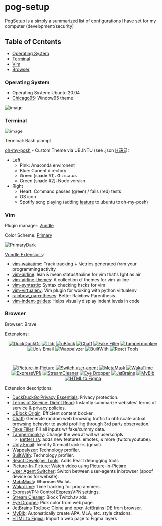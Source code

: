 # pog-setup
PogSetup is a simply a summarized list of configurations I have set for my computer (development/security)

## Table of Contents
  - [Operating System](#operating-system)
  - [Terminal](#terminal)
  - [Vim](#vim)
  - [Browser](#browser)

### Operating System
- Operating System: Ubuntu 20.04
- [Chicago95](https://github.com/grassmunk/Chicago95): Window95 theme

![image](https://github.com/luisegarduno/pog-setup/assets/30121656/ea08aad9-220c-4454-ac52-5464cafd9dfe)



### Terminal
![image](https://github.com/luisegarduno/pog-setup/assets/30121656/5c8dc1c9-6edc-4075-9437-e77456883271)


Terminal: Bash prompt

[oh-my-posh](https://github.com/JanDeDobbeleer/oh-my-posh) - Custom Theme via UBUNTU (see .json [HERE](https://gist.github.com/luisegarduno/a1f0b76d3f0d2e18079de089d04dae69)):
- Left
  - Pink: Anaconda environent
  - Blue: Current directory
  - Green [shade #1]: Git status
  - Green [shade #2]: Node version
- Right
  - Heart: Command passes (green) / fails (red) tests
  - OS icon
  - Spotify song playing (adding [feature](https://github.com/JanDeDobbeleer/oh-my-posh/pull/4732#issuecomment-2041234973) to ubuntu to oh-my-posh)

### Vim
Plugin manager: [Vundle](https://github.com/VundleVim/Vundle.vim)

Color Scheme: [Primary](https://vimawesome.com/plugin/vim-colorscheme-primary)

![PrimaryDark](https://github.com/google/vim-colorscheme-primary/raw/master//screenshots/dark.png?raw=true)

[Vundle Extensions](https://vimawesome.com/):
- [vim-wakatime](https://vimawesome.com/plugin/vim-wakatime): Track tracking + Metrics generated from your programming activity
- [vim-airline](https://vimawesome.com/plugin/vim-airline-superman): lean & mean status/tabline for vim that's light as air
- [vim-airline-themes](https://vimawesome.com/plugin/vim-airline-themes): A collection of themes for vim-airline
- [vim-syntastic](https://vimawesome.com/plugin/syntastic-care-of-itself): Syntax checking hacks for vim
- [vim-virtualenv](https://vimawesome.com/plugin/vim-virtualenv-the-thing-itself): Vim plugin for working with python virtualenv
- [rainbow_parentheses](https://vimawesome.com/plugin/rainbow-parentheses-vim): Better Rainbow Parenthesis
- [vim-indent-guides](https://vimawesome.com/plugin/indent-guides): Helps visually display indent levels in code


### Browser
Browser: Brave

Extensions:
<div align="center">

  [![DuckDuckGo](https://lh3.googleusercontent.com/lvi-lnjW93fptfOOExbgCulkDpRkTAVfjR3M0IKtDQv4B-sk4O9xrp2P1udQTjxsfl-gJS7S8yqv8dXxB3wITacDSaU=s60)](https://chromewebstore.google.com/detail/duckduckgo-privacy-essent/bkdgflcldnnnapblkhphbgpggdiikppg)
  [![Tldr](https://lh3.googleusercontent.com/gQTYw5DF7N0use9RHAenwHN-CAmr2Ml42qOiwaFr0L17c4xfik_TOv-fjEwjO_BGA_AQRGql_t3Zew1EX9a_CA9eWA=s60)](https://chromewebstore.google.com/detail/terms-of-service-didn%E2%80%99t-r/hjdoplcnndgiblooccencgcggcoihigg)
  [![uBlock](https://lh3.googleusercontent.com/rrgyVBVte7CfjjeTU-rCHDKba7vtq-yn3o8-10p5b6QOj_2VCDAO3VdggV5fUnugbG2eDGPPjoJ9rsiU_tUZBExgLGc=s60)](https://chromewebstore.google.com/detail/ublock-origin/cjpalhdlnbpafiamejdnhcphjbkeiagm)
  [![Chaff](https://lh3.googleusercontent.com/RRxVa0WhtyiAmHLsfletAkrErQqzXeWqGhEsBAG1dJm9m8FdFPfvlUCZNoT0UP6VvyY9va5NKv4sXOPo5XXmnxxcZg=s60)](https://chromewebstore.google.com/detail/chaff/jgjhamliocfhehbocekgcddfjpgdjnje)
  [![Fake Filler](https://lh3.googleusercontent.com/FZ2jI6qDtyrJ-VuB6b36-KiEnN7TMEzGP17AL-BuRwb_AZBRfk0UiIGE3SfK6FDLrlDP2xOic2MmaYpGt7EJ-P_YqI8=s60)](https://chromewebstore.google.com/detail/fake-filler/bnjjngeaknajbdcgpfkgnonkmififhfo)
  [![Tampermonkey](https://lh3.googleusercontent.com/zoY8FwoOqPlBgFxcmFdNSK2Q4CcLmv-gw7vTjF2KMR9cEabwBsGNrHBTEMitn0Ba6OmCVJ0NcLnFGu3N97BP8Phu0g=s60)](https://chromewebstore.google.com/detail/tampermonkey/dhdgffkkebhmkfjojejmpbldmpobfkfo)
  [![Ugly Email](https://lh3.googleusercontent.com/gf9Q_kT-CeuZGf-BM5hgLkGQ4ufad-SHUlNpRwpXpmoYVGPNOiuFZtiIQN9JinB5fULarsnFFND0FAKmUqvpNNRSNw=s60)](https://chromewebstore.google.com/detail/ugly-email/ldgiafaliifpknmgofiifianlnbgflgj)
  [![Wappalyzer](https://lh3.googleusercontent.com/Ha_EGIePt_To3ErkPwaLigbdQbiTaJpWneU7Z3iNFspWfRoEEPH4tp61DC_nyXqrAaDfpdXdVg0lfKq_0d9PnnqiDpw=s60)](https://chromewebstore.google.com/detail/wappalyzer-technology-pro/gppongmhjkpfnbhagpmjfkannfbllamg)
  [![BuiltWith](https://lh3.googleusercontent.com/HwFkjbZKZpswd6pZRLxVyk4cjtFEU6TLYGpAOMAN-EI_lcMfkHv75Eek5xKb0lFU7hTgk2lkd2K6wRw-jCDoAsYMWGY=s60)](https://chromewebstore.google.com/detail/builtwith-technology-prof/dapjbgnjinbpoindlpdmhochffioedbn)
  [![React Tools](https://lh3.googleusercontent.com/TNijZW_Gp9MZ3eqXkve0YWDEiHV-a2IpSpD6IJzrV3Y76GJcLEyzX2regTLemXzBHbHVqkKuxnnWDT34Cp4sNh-Y=s60)](https://chromewebstore.google.com/detail/react-developer-tools/fmkadmapgofadopljbjfkapdkoienihi)

  <br/>

  [![Picture-in-Picture](https://lh3.googleusercontent.com/cvfpnTKw3B67DtM1ZpJG2PNAIjP6hVMOyYy403X4FMkOuStgG1y4cjCn21vmTnnsip1dTZSVsWBA9IxutGuA3dVDWhg=s60)](https://chromewebstore.google.com/detail/picture-in-picture-extens/hkgfoiooedgoejojocmhlaklaeopbecg)
  [![Switch user-agent](https://lh3.googleusercontent.com/lxLoPChU1qXgRAe8sQQ1PU0qoRilM3ARkrVXIp_iKH17-1WTYdbTo-BndtnB499spjaSzq0kScPRzvA2L6mEZZjQ=s60)](https://chromewebstore.google.com/detail/user-agent-switcher/kchfmpdcejfkipopnolndinkeoipnoia)
  [![MetaMask](https://lh3.googleusercontent.com/QW0gZ3yugzXDvTANa5-cc1EpabQ2MGnl6enW11O6kIerEaBQGOhgyUOvhRedndD9io8RJMmJZfIXq1rMxUsFHS2Ttw=s60)](https://chromewebstore.google.com/detail/metamask/nkbihfbeogaeaoehlefnkodbefgpgknn)
  [![WakaTime](https://lh3.googleusercontent.com/OHPBTrGFphgYVGwtfP9Mk9kec5Y-yYK9j_Y7FnwctlLQu0bjokw_o1xNlbtrTRzmVAN9aPxOon369xrAUCdiqIob=s60)](https://chromewebstore.google.com/detail/wakatime/jnbbnacmeggbgdjgaoojpmhdlkkpblgi)
  [![ExpressVPN](https://lh3.googleusercontent.com/3H-4oTzxeltvkJ7VfNLbxnT_FeFnaCN5rsdeps8pNH7EZ7FatsN9Fhu2nHfCmwaUUGzRMPfqFlNj24NIUtzfyRknxw=s60)](https://chromewebstore.google.com/detail/expressvpn-vpn-proxy-for/fgddmllnllkalaagkghckoinaemmogpe)
  [![StreamCleaner](https://lh3.googleusercontent.com/C_ao2_MNS5ARf-IIx3MBiHQF-rleZclrmALazLssYs0T-9JlqdBiG4KpIbDLruLL11DaVwCX8zdz-r5z9rV5mvqoQg=s60)](https://chromewebstore.google.com/detail/stream-cleaner/lehcglgkjkamolcflammloedahjocbbg)
  [![Eye Dropper](https://lh3.googleusercontent.com/JHgGb5sWzuZecolMRmsJluBhKZFQ1FrO9YXgcHkqRb9hy-73rOJh-smwk3oHVJDxCf0BdoYFJAPbGd_d-_i3cLugsw=s60)](https://chromewebstore.google.com/detail/eye-dropper/hmdcmlfkchdmnmnmheododdhjedfccka)
  [![JetBrains](https://lh3.googleusercontent.com/noqM4FHCjCA-TDnHzstmFdTgaW2fI_ZKROZYvKxM8-8_IAPZ8v99cKkVdsnMtQSi-QzyflKlFn3s0zVMSF58o-2p5w=s60)](https://chromewebstore.google.com/detail/jetbrains-toolbox-extensi/offnedcbhjldheanlbojaefbfbllddna)
  [![MyBib](https://lh3.googleusercontent.com/Vbn8oql4EWcsmsHaJIC5np__YzGshlXtmrEI-Z3Zju-w2_A-V3lSE14k2hEbB2PijKwh8qHMUyLM8TKtTNzhr0yzQg=s60)](https://chromewebstore.google.com/detail/mybib-free-citation-gener/phidhnmbkbkbkbknhldmpmnacgicphkf)
  [![HTML to Figma](https://lh3.googleusercontent.com/7-TRieR2QppDssQC3OP880P8Z8zWd7kqxWzSWsgJkCP12YFsnGH9pUMaudiy_NryIs6-gmOhqS62C1MzrLeRw4WI0vM=s60)](https://chromewebstore.google.com/detail/html-to-figma-by-builderi/efjcmgblfpkhbjpkpopkgeomfkokpaim)
</div>

Extension descriptions:
- [DuckDuckGo Privacy Essentials](https://chromewebstore.google.com/detail/duckduckgo-privacy-essent/bkdgflcldnnnapblkhphbgpggdiikppg): Privacy protection.
- [Terms of Service; Didn't Read](https://chromewebstore.google.com/detail/terms-of-service-didn%E2%80%99t-r/hjdoplcnndgiblooccencgcggcoihigg): Instantly summarize websites' terms of service & privacy policies.
- [UBlock Origin](https://chromewebstore.google.com/detail/ublock-origin/cjpalhdlnbpafiamejdnhcphjbkeiagm): Efficient content blocker.
- [Chaff](https://chromewebstore.google.com/detail/chaff/jgjhamliocfhehbocekgcddfjpgdjnje): Generate random web browsing traffic to obfuscate actual browsing behavior to avoid profiling through 3rd party observation.
- [Fake Filler](https://chromewebstore.google.com/detail/fake-filler/bnjjngeaknajbdcgpfkgnonkmififhfo): Fill all inputs w/ fake/dummy data.
- [Tampermonkey](https://chromewebstore.google.com/detail/tampermonkey/dhdgffkkebhmkfjojejmpbldmpobfkfo): Change the web at will w/ userscripts
  - [BetterTTV](https://betterttv.com/): adds new features, emotes, & more (twitch/youtube).
- [Ugly Email](https://chromewebstore.google.com/detail/ugly-email/ldgiafaliifpknmgofiifianlnbgflgj): Identify & email trackers (gmail).
- [Wappalyzer](https://chromewebstore.google.com/detail/wappalyzer-technology-pro/gppongmhjkpfnbhagpmjfkannfbllamg): Technology profiler.
- [BuiltWith](https://chromewebstore.google.com/detail/builtwith-technology-prof/dapjbgnjinbpoindlpdmhochffioedbn): Technology profiler.
- [React Developer Tools](https://chromewebstore.google.com/detail/react-developer-tools/fmkadmapgofadopljbjfkapdkoienihi): Adds React debugging tools
- [Picture-In-Picture](https://chromewebstore.google.com/detail/picture-in-picture-extens/hkgfoiooedgoejojocmhlaklaeopbecg): Watch video using Picture-in-Picture
- [User Agent Switcher](https://chromewebstore.google.com/detail/user-agent-switcher/kchfmpdcejfkipopnolndinkeoipnoia): Switch between user-agents in browser (spoof device os for website).
- [MetaMask](https://chromewebstore.google.com/detail/metamask/nkbihfbeogaeaoehlefnkodbefgpgknn): Ethereum Wallet.
- [WakaTime](https://chromewebstore.google.com/detail/wakatime/jnbbnacmeggbgdjgaoojpmhdlkkpblgi): Time tracking for programmers.
- [ExpressVPN](https://chromewebstore.google.com/detail/expressvpn-vpn-proxy-for/fgddmllnllkalaagkghckoinaemmogpe): Control ExpressVPN settings.
- [Stream Cleaner](https://chromewebstore.google.com/detail/stream-cleaner/lehcglgkjkamolcflammloedahjocbbg): Block Twitch.tv ads.
- [Eye Dropper](https://chromewebstore.google.com/detail/eye-dropper/hmdcmlfkchdmnmnmheododdhjedfccka): Pick color from web page.
- [JetBrains Toolbox](https://chromewebstore.google.com/detail/jetbrains-toolbox-extensi/offnedcbhjldheanlbojaefbfbllddna): Clone and open JetBrains IDE from browser.
- [MyBib](https://chromewebstore.google.com/detail/mybib-free-citation-gener/phidhnmbkbkbkbknhldmpmnacgicphkf): Automatically create APA, MLA, etc. style citations.
- [HTML to Figma](https://chromewebstore.google.com/detail/html-to-figma-by-builderi/efjcmgblfpkhbjpkpopkgeomfkokpaim): Import a web page to Figma layers

